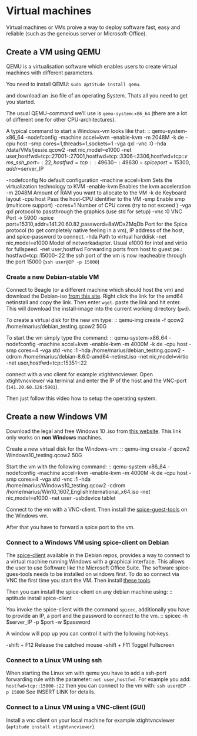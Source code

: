# Virtual machines

Virtual machines or VMs proive a way to deploy software fast, easy and reliable (such as the geneious server or Microsoft-Office).

## Create a VM using QEMU

QEMU is a virtualisation software which enables users to create virtual machines with different parameters.

You need to install QEMU: `sudo aptitude install qemu`.

and download an .iso file of an operating System. Thats all you need to get you started.

The usual QEMU-command we’ll use is `qemu-system-x86_64` (there are a lot of different one for other CPU-architectures).

A typical command to start a Windows-vm looks like that: :: qemu-system-x86\_64 -nodefconfig -machine accel=kvm -enable-kvm -m 2048M -k de -cpu host -smp cores=1,threads=1,sockets=1 -vga qxl -vnc :0 -hda /data/VMs/jessie.qcow2 -net nic,model=e1000 -net user,hostfwd=tcp::27001-:27001,hostfwd=tcp::3306-:3306,hostfwd=tcp::$vms\_ssh\_port-:22,hostfwd=tcp::49630-:49630 -spice port=15300,addr=$server\_IP

-nodefconfig No default configuration -machine accel=kvm Sets the virtualization technology to KVM -enable-kvm Enables the kvm acceleration -m 2048M Amount of RAM you want to allocate to the VM -k de Keyboard layout -cpu host Pass the host-CPU identifier to the VM -smp Enable smp (multicore support) -cores=1 Number of CPU cores (try to not exceed ) -vga qxl protocol to passthrough the graphics (use std for setup) -vnc :0 VNC Port -&gt; 5900 -spice port=15310,addr=141.20.60.82,password=8aWDxZMqDb Port for the Spice protocol (to get completely native feeling in a vm), IP address of the host, and spice-password to connect. -hda Path to virtual harddisk -net nic,model=e1000 Model of networkadapter. Usual e1000 for intel and virtio for fullspeed. -net user,hostfwd Forwarding ports from host to guest pe.: hostfwd=tcp::15000-:22 the ssh port of the vm is now reacheable through the port 15000 (`ssh user@IP -p 15000`)

### Create a new Debian-stable VM

Connect to Beagle (or a different machine which should host the vm) and download the Debian-iso [from this site]. Right click the link for the amd64 netinstall and copy the link. Then enter `wget`. paste the link and hit enter. This will download the install-image into the current working directory (`pwd`).

To create a virtual disk for the new vm type: :: qemu-img create -f qcow2 /home/marius/debian\_testing.qcow2 50G

To start the vm simply type the command: :: qemu-system-x86\_64 -nodefconfig -machine accel=kvm -enable-kvm -m 4000M -k de -cpu host -smp cores=4 -vga std -vnc :1 -hda /home/marius/debian\_testing.qcow2 -cdrom /home/marius/debian-8.6.0-amd64-netinst.iso -net nic,model=virtio -net user,hostfwd=tcp::15351-:22

connect with a vnc client for example xtightvncviewer. Open xtightvncviewer via terminal and enter the IP of the host and the VNC-port (`141.20.60.126:5901`).

Then just follow this video how to setup the operating system.

## Create a new Windows VM

Download the legal and free Windows 10 .iso from [this website]. This link only works on **non Windows** machines.

Create a new virtual disk for the Windows-vm: :: qemu-img create -f qcow2 Windows10\_testing.qcow2 50G

Start the vm with the following command: :: qemu-system-x86\_64 -nodefconfig -machine accel=kvm -enable-kvm -m 4000M -k de -cpu host -smp cores=4 -vga std -vnc :1 -hda /home/marius/Windows10\_testing.qcow2 -cdrom /home/marius/Win10\_1607\_EnglishInternational\_x64.iso -net nic,model=e1000 -net user -usbdevice tablet

Connect to the vm with a VNC-client. Then install the [spice-guest-tools] on the Windows vm.

After that you have to forward a spice port to the vm.

### Connect to a Windows VM using spice-client on Debian

The [spice-client] available in the Debian repos, provides a way to connect to a virtual machine running Windows with a graphical interface. This allows the user to use Software like the Microsoft Office Suite. The software spice-gues-tools needs to be installed on windows first. To do so connect via VNC the first time you start the VM. Then install [these tools].

Then you can install the spice-client on any debian machine using: :: aptitude install spice-client

You invoke the spice-client with the command `spicec`, additionally you have to provide an IP, a port and the password to connect to the vm. :: spicec -h $server\_IP -p $port -w $password

A window will pop up you can control it with the following hot-keys.

-shift + F12 Release the catched mouse -shift + F11 Toggel Fullscreen

### Connect to a Linux VM using ssh

When starting the Linux vm with qemu you have to add a ssh-port forwarding rule with the parameter: `net user,hostfwd`. For example you add: `hostfwd=tcp::15000-:22` then you can connect to the vm with: `ssh user@IP -p 15000` See INSERT LINK for details.

### Connect to a Linux VM using a VNC-client (GUI)


Install a vnc client on your local machine for example xtightvncviewer (`aptitude install xtightvncviewer`).

  [this website]: https://www.microsoft.com/de-de/software-download/windows10ISO
  [spice-guest-tools]: https://www.spice-space.org/download/windows/spice-guest-tools/spice-guest-tools-latest.exe
  [spice-client]: https://packages.debian.org/jessie/spice-client/
  [these tools]: https://www.spice-space.org/download/windows/spice-guest-tools/spice-guest-tools-0.100.exe
  [from this site]: https://www.debian.org/CD/http-ftp/